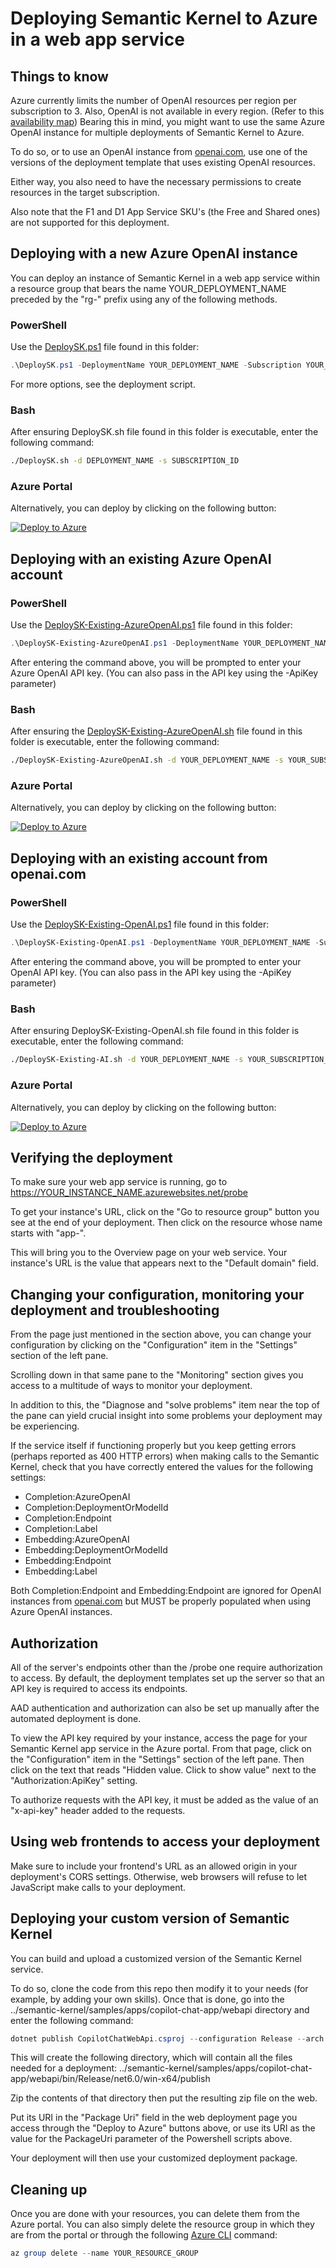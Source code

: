 # Deploying Semantic Kernel to Azure in a web app service


## Things to know

Azure currently limits the number of OpenAI resources per region per subscription to 3. Also, OpenAI is not available in every region.
(Refer to this [availability map](https://azure.microsoft.com/en-us/explore/global-infrastructure/products-by-region/?products=cognitive-services))
Bearing this in mind, you might want to use the same Azure OpenAI instance for multiple deployments of Semantic Kernel to Azure.

To do so, or to use an OpenAI instance from [openai.com](https://openai.com), use one of the versions of the deployment template that uses existing OpenAI resources.

Either way, you also need to have the necessary permissions to create resources in the target subscription.

Also note that the F1 and D1 App Service SKU's (the Free and Shared ones) are not supported for this deployment.


## Deploying with a new Azure OpenAI instance

You can deploy an instance of Semantic Kernel in a web app service within a resource group that bears the name YOUR_DEPLOYMENT_NAME preceded by the "rg-" prefix using any of the following methods.

### PowerShell

Use the [DeploySK.ps1](DeploySK.ps1) file found in this folder:
```powershell
.\DeploySK.ps1 -DeploymentName YOUR_DEPLOYMENT_NAME -Subscription YOUR_SUBSCRIPTION_ID
```

For more options, see the deployment script.

### Bash

After ensuring DeploySK.sh file found in this folder is executable, enter the following command:

```bash
./DeploySK.sh -d DEPLOYMENT_NAME -s SUBSCRIPTION_ID
```

### Azure Portal

Alternatively, you can deploy by clicking on the following button:

[![Deploy to Azure](https://aka.ms/deploytoazurebutton)](https://portal.azure.com/#create/Microsoft.Template/uri/https%3A%2F%2Fraw.githubusercontent.com%2Fmicrosoft%2Fsemantic-kernel%2Fmain%2Fsamples%2Fapps%2Fcopilot-chat-app%2Fwebapi%2FDeploymentTemplates%2Fsk-new.json)


## Deploying with an existing Azure OpenAI account

### PowerShell

Use the [DeploySK-Existing-AzureOpenAI.ps1](DeploySK-Existing-AzureOpenAI.ps1) file found in this folder:
```powershell
.\DeploySK-Existing-AzureOpenAI.ps1 -DeploymentName YOUR_DEPLOYMENT_NAME -Subscription YOUR_SUBSCRIPTION_ID -Endpoint "YOUR_AZURE_OPENAI_ENDPOINT"
```

After entering the command above, you will be prompted to enter your Azure OpenAI API key. (You can also pass in the API key using the -ApiKey parameter)

### Bash

After ensuring the [DeploySK-Existing-AzureOpenAI.sh](DeploySK-Existing-AzureOpenAI.sh) file found in this folder is executable, enter the following command:

```bash
./DeploySK-Existing-AzureOpenAI.sh -d YOUR_DEPLOYMENT_NAME -s YOUR_SUBSCRIPTION_ID -e "YOUR_AZURE_OPENAI_ENDPOINT" -o YOUR_AZURE_OPENAI_API_KEY
```

### Azure Portal

Alternatively, you can deploy by clicking on the following button:

[![Deploy to Azure](https://aka.ms/deploytoazurebutton)](https://portal.azure.com/#create/Microsoft.Template/uri/https%3A%2F%2Fraw.githubusercontent.com%2Fmicrosoft%2Fsemantic-kernel%2Fmain%2Fsamples%2Fapps%2Fcopilot-chat-app%2Fwebapi%2FDeploymentTemplates%2Fsk-existing-azureopenai.json)


## Deploying with an existing account from openai.com

### PowerShell

Use the [DeploySK-Existing-OpenAI.ps1](DeploySK-Existing-OpenAI.ps1) file found in this folder:
```powershell
.\DeploySK-Existing-OpenAI.ps1 -DeploymentName YOUR_DEPLOYMENT_NAME -Subscription YOUR_SUBSCRIPTION_ID
```

After entering the command above, you will be prompted to enter your OpenAI API key. (You can also pass in the API key using the -ApiKey parameter)

### Bash

After ensuring DeploySK-Existing-OpenAI.sh file found in this folder is executable, enter the following command:

```bash
./DeploySK-Existing-AI.sh -d YOUR_DEPLOYMENT_NAME -s YOUR_SUBSCRIPTION_ID -o YOUR_OPENAI_API_KEY
```

### Azure Portal

Alternatively, you can deploy by clicking on the following button:

[![Deploy to Azure](https://aka.ms/deploytoazurebutton)](https://portal.azure.com/#create/Microsoft.Template/uri/https%3A%2F%2Fraw.githubusercontent.com%2Fmicrosoft%2Fsemantic-kernel%2Fmain%2Fsamples%2Fapps%2Fcopilot-chat-app%2Fwebapi%2FDeploymentTemplates%2Fsk-existing-openai.json)


## Verifying the deployment

To make sure your web app service is running, go to <!-- markdown-link-check-disable -->https://YOUR_INSTANCE_NAME.azurewebsites.net/probe<!-- markdown-link-check-enable-->

To get your instance's URL, click on the "Go to resource group" button you see at the end of your deployment. Then click on the resource whose name starts with "app-".

This will bring you to the Overview page on your web service. Your instance's URL is the value that appears next to the "Default domain" field.


## Changing your configuration, monitoring your deployment and troubleshooting

From the page just mentioned in the section above, you can change your configuration by clicking on the "Configuration" item in the "Settings" section of the left pane.

Scrolling down in that same pane to the "Monitoring" section gives you access to a multitude of ways to monitor your deployment.

In addition to this, the "Diagnose and "solve problems" item near the top of the pane can yield crucial insight into some problems your deployment may be experiencing.

If the service itself if functioning properly but you keep getting errors (perhaps reported as 400 HTTP errors) when making calls to the Semantic Kernel,
check that you have correctly entered the values for the following settings:
- Completion:AzureOpenAI
- Completion:DeploymentOrModelId
- Completion:Endpoint
- Completion:Label
- Embedding:AzureOpenAI
- Embedding:DeploymentOrModelId
- Embedding:Endpoint
- Embedding:Label

Both Completion:Endpoint and Embedding:Endpoint are ignored for OpenAI instances from [openai.com](https://openai.com) but MUST be properly populated when using Azure OpenAI instances.


## Authorization

All of the server's endpoints other than the /probe one require authorization to access.
By default, the deployment templates set up the server so that an API key is required to access its endpoints.

AAD authentication and authorization can also be set up manually after the automated deployment is done.

To view the API key required by your instance, access the page for your Semantic Kernel app service in the Azure portal.
From that page, click on the "Configuration" item in the "Settings" section of the left pane. Then click on the text that reads "Hidden value.
Click to show value" next to the "Authorization:ApiKey" setting.

To authorize requests with the API key, it must be added as the value of an "x-api-key" header added to the requests.


## Using web frontends to access your deployment

Make sure to include your frontend's URL as an allowed origin in your deployment's CORS settings. Otherwise, web browsers will refuse to let JavaScript make calls to your deployment.


## Deploying your custom version of Semantic Kernel

You can build and upload a customized version of the Semantic Kernel service.

To do so, clone the code from this repo then modify it to your needs (for example, by adding your own skills). Once that is done, go into the ../semantic-kernel/samples/apps/copilot-chat-app/webapi
directory and enter the following command:
```powershell
dotnet publish CopilotChatWebApi.csproj --configuration Release --arch x64 --os win
```

This will create the following directory, which will contain all the files needed for a deployment:
../semantic-kernel/samples/apps/copilot-chat-app/webapi/bin/Release/net6.0/win-x64/publish

Zip the contents of that directory then put the resulting zip file on the web.

Put its URI in the "Package Uri" field in the web deployment page you access through the "Deploy to Azure" buttons above, or use its URI as the value for the PackageUri parameter of the Powershell scripts above.

Your deployment will then use your customized deployment package.


## Cleaning up

Once you are done with your resources, you can delete them from the Azure portal. You can also simply delete the resource group in which they are from the portal or through the
following [Azure CLI](https://learn.microsoft.com/en-us/cli/azure/) command:
```powershell
az group delete --name YOUR_RESOURCE_GROUP
```